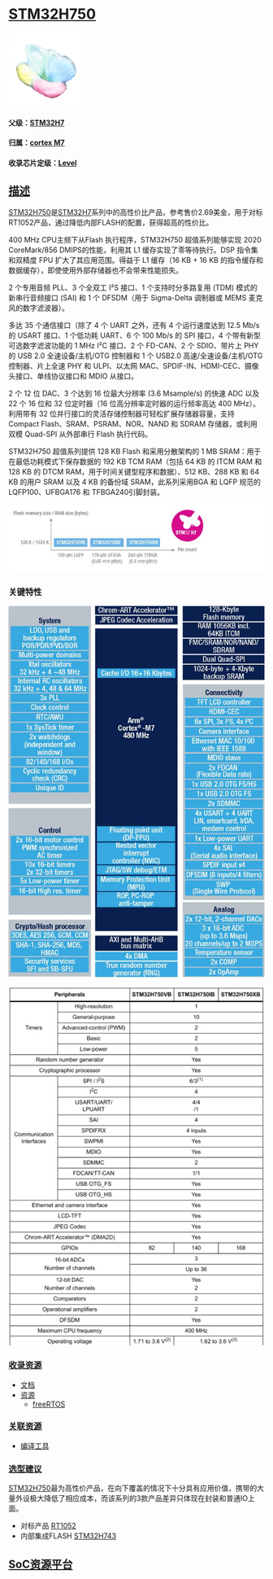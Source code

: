 ﻿# [STM32H750](https://github.com/sochub/STM32H750)
[![sites](SoC/SoC.png)](http://www.qitas.cn) 
#### 父级：[STM32H7](https://github.com/sochub/STM32H7)
#### 归属：[cortex M7](https://github.com/sochub/CM7)
#### 收录芯片定级：[Level](https://github.com/sochub/Level)
## [描述](https://github.com/sochub/STM32H750/wiki) 

[STM32H750](https://github.com/sochub/STM32H750)是[STM32H7](https://www.st.com/zh/microcontrollers-microprocessors/stm32h7-series.html)系列中的高性价比产品，参考售价2.69美金，用于对标RT1052产品，通过降低内部FLASH的配置，获得超高的性价比。

400 MHz CPU主频下从Flash 执行程序，STM32H750 超值系列能够实现 2020 CoreMark/856 DMIPS的性能，利用其 L1 缓存实现了零等待执行。DSP 指令集和双精度 FPU 扩大了其应用范围。得益于 L1 缓存（16 KB + 16 KB 的指令缓存和数据缓存），即使使用外部存储器也不会带来性能损失。

2 个专用音频 PLL、3 个全双工 I²S 接口、1 个支持时分多路复用 (TDM) 模式的新串行音频接口 (SAI) 和 1 个 DFSDM（用于 Sigma-Delta 调制器或 MEMS 麦克风的数字滤波器）。

多达 35 个通信接口（除了 4 个 UART 之外，还有 4 个运行速度达到 12.5 Mb/s 的 USART 接口、1 个低功耗 UART、6 个 100 Mb/s 的 SPI 接口，4 个带有新型可选数字滤波功能的 1 MHz I²C 接口、2 个 FD-CAN、2 个 SDIO、带片上 PHY 的 USB 2.0 全速设备/主机/OTG 控制器和 1 个 USB2.0 高速/全速设备/主机/OTG 控制器、片上全速 PHY 和 ULPI、以太网 MAC、SPDIF-IN、HDMI-CEC、摄像头接口、单线协议接口和 MDIO 从接口。

2 个 12 位 DAC、3 个达到 16 位最大分辨率 (3.6 Msample/s) 的快速 ADC 以及 22 个 16 位和 32 位定时器（16 位高分辨率定时器的运行频率高达 400 MHz）。利用带有 32 位并行接口的灵活存储控制器可轻松扩展存储器容量，支持 Compact Flash、SRAM、PSRAM、NOR、NAND 和 SDRAM 存储器，或利用双模 Quad-SPI 从外部串行 Flash 执行代码。

STM32H750 超值系列提供 128 KB Flash 和采用分散架构的 1 MB SRAM：用于在最低功耗模式下保存数据的 192 KB TCM RAM（包括 64 KB 的 ITCM RAM 和 128 KB 的 DTCM RAM，用于时间关键型程序和数据）、512 KB、288 KB 和 64 KB 的用户 SRAM 以及 4 KB 的备份域 SRAM，此系列采用BGA 和 LQFP 规范的 LQFP100、UFBGA176 和 TFBGA240引脚封装。

[![sites](SoC/STM32H750.png)](https://www.st.com/zh/microcontrollers-microprocessors/stm32h7-series.html) 

### 关键特性

[![sites](SoC/stm32h750.jpg)](https://www.st.com/en/microcontrollers-microprocessors/stm32h750vb.html) 

[![sites](SoC/STM32HP.jpg)](https://www.st.com/zh/microcontrollers-microprocessors/stm32h750-value-line.html) 

### [收录资源](https://github.com/sochub/STM32F405)

* [文档](docs/)
* [资源](src/)
    * [freeRTOS](src/freeRTOS/)

### [关联资源](https://github.com/sochub)

* [编译工具](https://github.com/sochub/arm-none-eabi)

### [选型建议](https://github.com/sochub)

[STM32H750](https://github.com/sochub/STM32H750)最为高性价产品，在向下覆盖的情况下十分具有应用价值，携带的大量外设极大降低了相应成本，而该系列的3款产品差异只体现在封装和普通IO上面。

- 对标产品 [RT1052](https://github.com/sochub/RT1052)
- 内部集成FLASH [STM32H743](https://github.com/sochub/STM32H743)  

##  [SoC资源平台](http://www.qitas.cn)  
